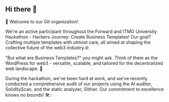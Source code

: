 ## Hi there 👋


🚀 Welcome to our Git organization!

We're an active participant throughout the Forward and ITMO University Hackathon - Hackers Journey: Create Business Templates! Our goal? Crafting multiple templates with utmost care, all aimed at shaping the collective future of the web3 industry.🌐

"But what are Business Templates?" you might ask. Think of them as the WordPress for web3 - versatile, scalable, and tailored for the decentralized web landscape. 💼

During the hackathon, we've been hard at work, and we've recently conducted a comprehensive audit of our projects using the AI auditor, SolidityScan, and the static analyzer, Slither. Our commitment to excellence knows no bounds! 🛠️💡
